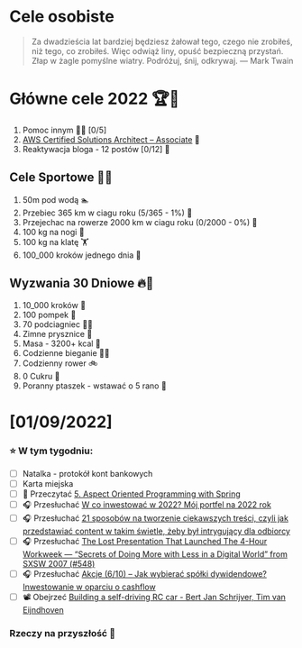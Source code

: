 Cele osobiste
==============
> Za dwadzieścia lat bardziej będziesz żałował tego, czego nie zrobiłeś, niż tego, co zrobiłeś. Więc odwiąż liny, opuść bezpieczną przystań. Złap w żagle pomyślne wiatry. Podróżuj, śnij, odkrywaj.
> — Mark Twain

# Główne cele 2022 🏆🥇
1. Pomoc innym 🧚‍♂️ [0/5]
2. [AWS Certified Solutions Architect – Associate](https://aws.amazon.com/certification/certified-solutions-architect-associate/) 📜
3. Reaktywacja bloga - 12 postów [0/12] 📝

## Cele Sportowe 💪🥈
1. 50m pod wodą 🏊
2. Przebiec 365 km w ciagu roku (5/365 - 1%) 🏃
3. Przejechac na rowerze 2000 km w ciagu roku (0/2000 - 0%) 🚴
4. 100 kg na nogi 🦵
5. 100 kg na klatę 🏋️
6. 100_000 kroków jednego dnia 🚶

## Wyzwania 30 Dniowe 🔥🥉
1. 10_000 kroków 🦶
2. 100 pompek 🙇
3. 70 podciagniec 🏋️‍♂️
4. Zimne prysznice 🚿
5. Masa - 3200+ kcal 🍌
6. Codzienne bieganie 🏃‍♀️
7. Codzienny rower 🚲
8. 0 Cukru 🎂
9. Poranny ptaszek - wstawać o 5 rano 🌅

# [01/09/2022]
### ⭐ W tym tygodniu:
- [ ] Natalka - protokół kont bankowych
- [ ] Karta miejska
- [ ] 📗 Przeczytać [5. Aspect Oriented Programming with Spring](https://docs.spring.io/spring-framework/docs/current/reference/html/core.html#aop)
- [ ] 🎧 Przesłuchać [W co inwestować w 2022? Mój portfel na 2022 rok](https://inwestomat.eu/w-co-inwestowac-w-2022/)
- [ ] 🎧 Przesłuchać [21 sposobów na tworzenie ciekawszych treści, czyli jak przedstawiać content w takim świetle, żeby był intrygujący dla odbiorcy](https://malawielkafirma.pl/pomysly-na-lepsze-tresci/)
- [ ] 🎧 Przesłuchać [The Lost Presentation That Launched The 4-Hour Workweek — “Secrets of Doing More with Less in a Digital World” from SXSW 2007 (#548)](https://tim.blog/2021/11/18/sxsw-presentation-2007-the-4-hour-workweek/)
- [ ] 🎧 Przesłuchać [Akcje (6/10) – Jak wybierać spółki dywidendowe? Inwestowanie w oparciu o cashflow](https://inwestomat.eu/jak-wybierac-spolki-dywidendowe/)
- [ ] 📽️ Obejrzeć [Building a self-driving RC car - Bert Jan Schrijver, Tim van Eijndhoven](https://youtu.be/Fo513gQAJcQ)

### Rzeczy na przyszłość 🏅
